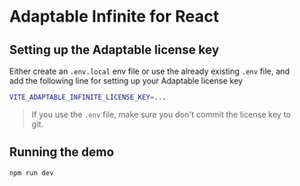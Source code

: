 # Adaptable Infinite for React 


## Setting up the Adaptable license key

Either create an `.env.local` env file or use the already existing `.env` file, and add the following line for setting up your Adaptable license key

```sh
VITE_ADAPTABLE_INFINITE_LICENSE_KEY=...
```

> If you use the `.env` file, make sure you don't commit the license key to git.


## Running the demo

```sh
npm run dev
```